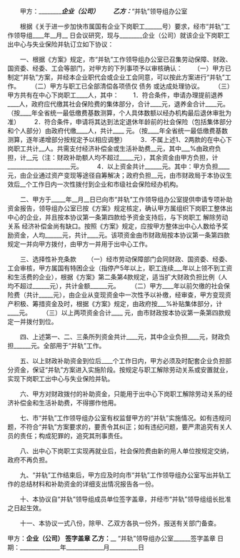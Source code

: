 
 


　　甲方：_____________________企业（公司） 
　　乙方：_____________“并轨”领导组办公室


　　根据《关于进一步加快市属国有企业下岗职工______号）要求，经市“并轨”工作领导组____年__月__ 日会议研究，现与________企业（公司）就该企业下岗职工出中心与失业保险并轨订立如下协议：


　　一、根据《方案》规定，市“并轨”工作领导组办公室已召集劳动保障、财政、国资委、经委、工会等部门，对甲方的下列事项予以审核确认： 
　　（一）甲方已制定“并轨”方案，并经本企业职代会或企业工会同意，可以按此方案进行“并轨”工作。 
　　（二）甲方与职工已全部清偿各项债仅
债务
或达成处理协议。
　　（三）甲方共有在中心下岗职工____人，其中： 
　　1．符合条件，申请办理提前退养____人，政府应代缴其社会保险费的集体部分，合计____元，退养金合计____元。（按____年全省统一最低缴费基数测算，个人具体数额以经办机构最后退休审批为准） 
　　2．符合条件，申请将其达到法定退休年龄前的社会保险（包括集体部分和个人部分）由政府代缴____人，共计____ 元。（按____年全省统一最低缴费基数测算，逐年递增部分按规定予以相应调整） 
　　3．不属上述1、2两款的在中心下岗职工共计__人。共需支付经济补偿金或生活补助费__元，其中___%由政府负担，计__元（注：财政补助额人均不超过_____元），其余资金由甲方负担，计______________________元。 
　　4．以上资金共计______元。其中：甲方负担____元，由企业通过资产变现等途径自筹解决；政府负担__元，由市财政局于本协议生效后__个工作日内一次性拨付到企业和市级社会保险经办机构。


　　二、甲方于_____年__月__日已向市“并轨”工作领导组办公室提供申请专项补助资金报告，领导组办公室已按《方案》规定核定，确认甲方属组织下岗职工整体出中心的企业，并且按本协议第一条第四款给予资金支持后，与下岗职工
解除劳动关系
经济补偿金尚有缺口。按照《方案》规定，应按甲方整体出中心人数给予奖励资金，人均______元，共计____元。该项资金由市财政局按本协议第一条第四款规定一并向甲方拨付，由甲方一并用于出中心工作。


　　三、选择性补充条款 
　　（一）经市劳动保障部门会同财政、国资委、经委、工会审核，甲方属国有特困企业（指停产5年以上，职工连续___年以上领不到工资和生活费的企业），根据《方案》第二条第4款规定，适当扩大财政负担比例（人均不超过______元），共计金额______元。 
　　（二）甲方____年以前欠缴的社会保险费（共计_____元），由企业从变现资金中一次性予以补缴，经审查，甲方变现资产积极、筹措资金及时，根据《方案》规定，由政府按___%补贴集体部分，计____元。 
　　（三）以上两项资金合计____ 元，由市财政按本协议第一条第四款规定一并拨付到位。


　　四、上述第一、二、三条所列资金共计____元，其中企业负担____元，财政负担______元。全部用于“并轨”工作。


　　五、以上财政补助资金到位后____个工作日内，甲方必须及时配套企业负担部分资金，保证“并轨”方案进入实施阶段。按规定与职工解除劳动关系或安置就业，实现下岗职工出中心与失业保险并轨。


　　六、甲方对财政拨付的补助资金，只能用于出中心下岗职工解除劳动关系的经济补偿金和生活补助费，不得挪作他用。


　　七、市“并轨”工作领导组办公室有权监督甲方的“并轨”实施情况。如有违规问题，不符合“并轨”方案要求的，要责令其纠正；如有违纪问题，要严肃追究有关人员的责任；构成犯罪的，追究其刑事责任。


　　八、出中心下岗职工实现再就业后，社会保险费由新的用人单位按规定交纳，政府不再负担。


　　九、“并轨”工作结束后，甲方应及时向市“并轨”工作领导组办公室写出并轨工作的总结材料和补助资金的详细支出情况报告各一份。


　　十、本协议自“并轨”领导组成员单位签字盖章，并经市“并轨”领导组组长批准之日起生效。


　　十一、本协议一式八份，除甲、乙双方各执一份外，报送有关部门备查。



甲方：______________企业（公司）________ 签字盖章
乙方：________ “并轨”领导组办公室______签字盖章
日期：______________年_____________月__________日
 


 

 
 
 
 
 
  


  
 

  


  


  
 
 
 
 


